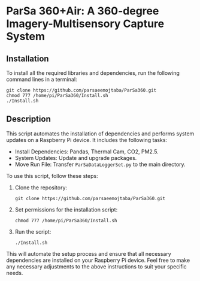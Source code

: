 # ParSa 360+Air: A 360-degree Imagery-Multisensory Capture System

## Installation

To install all the required libraries and dependencies, run the following command lines in a terminal:

   ```
   git clone https://github.com/parsaeemojtaba/ParSa360.git
   chmod 777 /home/pi/ParSa360/Install.sh
   ./Install.sh
   ```
## Description

This script automates the installation of dependencies and performs system updates on a Raspberry Pi device. It includes the following tasks:

- Install Dependencies: Pandas, Thermal Cam, CO2, PM2.5.
- System Updates: Update and upgrade packages.
- Move Run File: Transfer `ParSaDataLoggerSet.py` to the main directory.

To use this script, follow these steps:

1. Clone the repository:

   ```
   git clone https://github.com/parsaeemojtaba/ParSa360.git
2. Set permissions for the installation script:

   ```
   chmod 777 /home/pi/ParSa360/Install.sh
3. Run the script:
   ```
   ./Install.sh
This will automate the setup process and ensure that all necessary dependencies are installed on your Raspberry Pi device.
Feel free to make any necessary adjustments to the above instructions to suit your specific needs.
